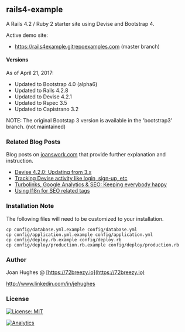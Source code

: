 ## rails4-example

A Rails 4.2 / Ruby 2 starter site using Devise and Bootstrap 4.

Active demo site:

- <https://rails4example.gitrepoexamples.com> (master branch)

#### Versions

As of April 21, 2017:
* Updated to Bootstrap 4.0 (alpha6)
* Updated to Rails 4.2.8
* Updated to Devise 4.2.1
* Updated to Rspec 3.5
* Updated to Capistrano 3.2

NOTE: The original Bootstap 3 version is available in the 'bootstrap3' branch. (not maintained)

### Related Blog Posts

Blog posts on [joanswork.com](https://joanswork.com) that provide further explanation and instruction.

- [Devise 4.2.0: Updating from 3.x](https://joanswork.com/updating-devise-4-2-0/)
- [Tracking Devise activity like login, sign-up, etc](https://joanswork.com/devise-usage-tracking/)
- [Turbolinks, Google Analytics & SEO: Keeping everybody happy](https://joanswork.com/turbolinks-and-ga/)
- [Using I18n for SEO related tags](https://joanswork.com/rails-seo-and-i18n-the-basics/)

### Installation Note

The following files will need to be customized to your installation.

  ```
  cp config/database.yml.example config/database.yml
  cp config/application.yml.example config/application.yml
  cp config/deploy.rb.example config/deploy.rb
  cp config/deploy/production.rb.example config/deploy/production.rb
  ```

### Author

Joan Hughes @ [https://72breezy.io](https://72breezy.io)

<http://www.linkedin.com/in/jehughes>

### License
[![License: MIT](https://img.shields.io/badge/License-MIT-yellow.svg)](LICENSE.md)

[![Analytics](https://ga-beacon.appspot.com/UA-46923629-1/rails4-example/README)](https://github.com/igrigorik/ga-beacon)
